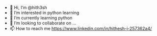 - 👋 Hi, I’m @hith3sh
- 👀 I’m interested in python learning
- 🌱 I’m currently learning python 
- 💞️ I’m looking to collaborate on ...
- 📫 How to reach me https://www.linkedin.com/in/hithesh-j-257362a4/

<!---
hith3sh/hith3sh is a ✨ special ✨ repository because its `README.md` (this file) appears on your GitHub profile.
You can click the Preview link to take a look at your changes.
--->
